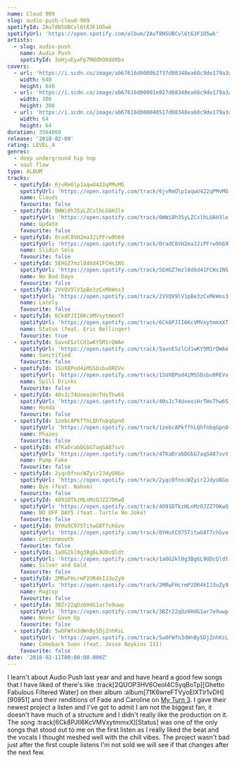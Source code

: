 ```yaml
---
name: Cloud 909
slug: audio-push-cloud-909
spotifyId: 2AuT8N5UBCvl6t63F1O5wk
spotifyUrl: 'https://open.spotify.com/album/2AuT8N5UBCvl6t63F1O5wk'
artists:
  - slug: audio-push
    name: Audio Push
    spotifyId: 3oHjuEyaFp7MddhOXddXbx
covers:
  - url: 'https://i.scdn.co/image/ab67616d0000b2737d08348ea60c9de179a3a70b'
    width: 640
    height: 640
  - url: 'https://i.scdn.co/image/ab67616d00001e027d08348ea60c9de179a3a70b'
    width: 300
    height: 300
  - url: 'https://i.scdn.co/image/ab67616d000048517d08348ea60c9de179a3a70b'
    width: 64
    height: 64
duration: 3564060
release: '2018-02-09'
rating: LEVEL_4
genres:
  - deep underground hip hop
  - soul flow
type: ALBUM
tracks:
  - spotifyId: 6jvRmOlp1aqwU422qPMvMG
    spotifyUrl: 'https://open.spotify.com/track/6jvRmOlp1aqwU422qPMvMG'
    name: Clouds
    favourite: false
  - spotifyId: 0WWi8h35yLZCxlhLG6H3le
    spotifyUrl: 'https://open.spotify.com/track/0WWi8h35yLZCxlhLG6H3le'
    name: Update
    favourite: false
  - spotifyId: 0radC8VH2ma3JiPFrw9h69
    spotifyUrl: 'https://open.spotify.com/track/0radC8VH2ma3JiPFrw9h69'
    name: Slidin Solo
    favourite: false
  - spotifyId: 5EHGZ7mzl0d6d41FCHs1NS
    spotifyUrl: 'https://open.spotify.com/track/5EHGZ7mzl0d6d41FCHs1NS'
    name: No Bad Days
    favourite: false
  - spotifyId: 2VVQV9lV1pBe3zCxMkWos3
    spotifyUrl: 'https://open.spotify.com/track/2VVQV9lV1pBe3zCxMkWos3'
    name: Lately
    favourite: false
  - spotifyId: 6Ck8PJII6KcVMVxytmmxXT
    spotifyUrl: 'https://open.spotify.com/track/6Ck8PJII6KcVMVxytmmxXT'
    name: Status (feat. Eric Bellinger)
    favourite: true
  - spotifyId: 5avnESzlCd1wKY5M1rQWAe
    spotifyUrl: 'https://open.spotify.com/track/5avnESzlCd1wKY5M1rQWAe'
    name: Sanctified
    favourite: false
  - spotifyId: 1SUXBPod4iMSSDsbu8REVv
    spotifyUrl: 'https://open.spotify.com/track/1SUXBPod4iMSSDsbu8REVv'
    name: Spill Drinks
    favourite: false
  - spotifyId: 40sJc74UxeoiHrTHsThw6S
    spotifyUrl: 'https://open.spotify.com/track/40sJc74UxeoiHrTHsThw6S'
    name: Honda
    favourite: false
  - spotifyId: 1zebcAPkffhLQhfnbqGpnO
    spotifyUrl: 'https://open.spotify.com/track/1zebcAPkffhLQhfnbqGpnO'
    name: Phazes
    favourite: false
  - spotifyId: 4TKaDrabDGbG7aqSA87svV
    spotifyUrl: 'https://open.spotify.com/track/4TKaDrabDGbG7aqSA87svV'
    name: Pump Fake
    favourite: false
  - spotifyId: 2yqcOfnocWZyir2JdyU8Go
    spotifyUrl: 'https://open.spotify.com/track/2yqcOfnocWZyir2JdyU8Go'
    name: Bye (feat. Nahom)
    favourite: false
  - spotifyId: 4O91DTkzHLnMzOJZZ7OKwQ
    spotifyUrl: 'https://open.spotify.com/track/4O91DTkzHLnMzOJZZ7OKwQ'
    name: NO OFF DAYS (feat. Turtle No Joke)
    favourite: false
  - spotifyId: 0YHuXC975TitwG8T7chGvo
    spotifyUrl: 'https://open.spotify.com/track/0YHuXC975TitwG8T7chGvo'
    name: Cottonmouth
    favourite: false
  - spotifyId: 1aOG2kl0g3Bg6L9UDcQldt
    spotifyUrl: 'https://open.spotify.com/track/1aOG2kl0g3Bg6L9UDcQldt'
    name: Silver and Gold
    favourite: false
  - spotifyId: 2MRwFHcrmP2OR4kIJ3uZy9
    spotifyUrl: 'https://open.spotify.com/track/2MRwFHcrmP2OR4kIJ3uZy9'
    name: Ragtop
    favourite: false
  - spotifyId: 3BZr22qDz6HdG1ar7e9uwp
    spotifyUrl: 'https://open.spotify.com/track/3BZr22qDz6HdG1ar7e9uwp'
    name: Never Gave Up
    favourite: false
  - spotifyId: 5wOFWfn3dWnBy5DjZnhKsL
    spotifyUrl: 'https://open.spotify.com/track/5wOFWfn3dWnBy5DjZnhKsL'
    name: Comeback Soon (feat. Jesse Boykins III)
    favourite: false
date: '2018-02-11T00:00:00.000Z'
---
```

I learn't about Audio Push last year and and have heard a good few songs that I have liked
of there's like :track[2QUOP3HV6OeoI4C5yqBoTp][Ghetto Fabulous Filtered Water] on their album
:album[71K6wreFTVyoElXTlr1vOH][90951] and their renditions of Fade and Caroline on
[My Turn 3](https://on.soundcloud.com/GdbUGrjqdyHbHefq6). I gave their newest project a
listen and I've got to admit I am not the biggest fan, it doesn't have much of a structure
and I didn't really like the production on it. The song :track[6Ck8PJII6KcVMVxytmmxX][Status]
was one of the only songs that stood out to me on the first listen as I really liked the beat
and the vocals I thought meshed well with the chill vibes. The project wasn't bad just after
the first couple listens I'm not sold we will see if that changes after the next few.
